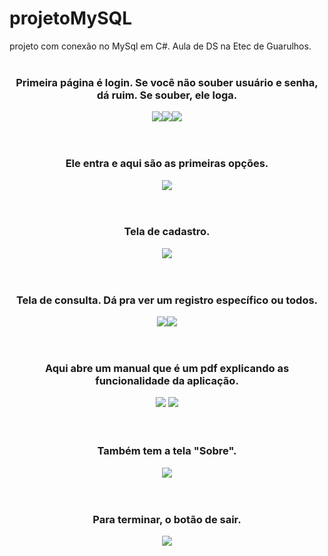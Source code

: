 # projetoMySQL
projeto com conexão no MySql em C#. Aula de DS na Etec de Guarulhos.
<br><br>
<div align="center">
  <h3>Primeira página é login. Se você não souber usuário e senha, dá ruim. Se souber, ele loga.</h3>
  <img src="ImagensGit/1.png"><img src="ImagensGit/2.png"><img src="ImagensGit/3.png">
</div>
<br><br>
<div align="center">
  <h3>Ele entra e aqui são as primeiras opções.</h3>
  <img src="ImagensGit/4.png">
</div>
<br><br>
<div align="center">
  <h3>Tela de cadastro.</h3>
  <img src="ImagensGit/5.png">
</div>
<br><br>
<div align="center">
  <h3>Tela de consulta. Dá pra ver um registro específico ou todos.</h3>
  <img src="ImagensGit/6.png"><img src="ImagensGit/7.png">
</div>
<br><br>
<div align="center">
  <h3>Aqui abre um manual que é um pdf explicando as funcionalidade da aplicação.</h3>
  <img src="ImagensGit/8.png"> <img src="ImagensGit/9.png">
</div>
<br><br>
<div align="center">
  <h3>Também tem a tela "Sobre".</h3>
  <img src="ImagensGit/10.png">
</div>
<br><br>
<div align="center">
  <h3>Para terminar, o botão de sair.</h3>
  <img src="ImagensGit/11.png">
</div>
